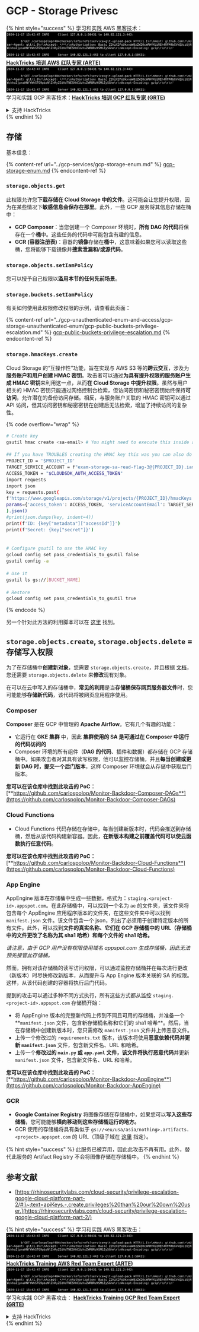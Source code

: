 # GCP - Storage Privesc

{% hint style="success" %}
学习和实践 AWS 黑客技术：<img src="../../../.gitbook/assets/image (1).png" alt="" data-size="line">[**HackTricks 培训 AWS 红队专家 (ARTE)**](https://training.hacktricks.xyz/courses/arte)<img src="../../../.gitbook/assets/image (1).png" alt="" data-size="line">\
学习和实践 GCP 黑客技术：<img src="../../../.gitbook/assets/image (2).png" alt="" data-size="line">[**HackTricks 培训 GCP 红队专家 (GRTE)**<img src="../../../.gitbook/assets/image (2).png" alt="" data-size="line">](https://training.hacktricks.xyz/courses/grte)

<details>

<summary>支持 HackTricks</summary>

* 查看 [**订阅计划**](https://github.com/sponsors/carlospolop)!
* **加入** 💬 [**Discord 群组**](https://discord.gg/hRep4RUj7f) 或 [**Telegram 群组**](https://t.me/peass) 或 **在** **Twitter** 🐦 **上关注我们** [**@hacktricks\_live**](https://twitter.com/hacktricks\_live)**.**
* **通过向** [**HackTricks**](https://github.com/carlospolop/hacktricks) 和 [**HackTricks Cloud**](https://github.com/carlospolop/hacktricks-cloud) GitHub 仓库提交 PR 分享黑客技巧。

</details>
{% endhint %}

## 存储

基本信息：

{% content-ref url="../gcp-services/gcp-storage-enum.md" %}
[gcp-storage-enum.md](../gcp-services/gcp-storage-enum.md)
{% endcontent-ref %}

### `storage.objects.get`

此权限允许您**下载存储在 Cloud Storage 中的文件**。这可能会让您提升权限，因为在某些情况下**敏感信息会保存在那里**。此外，一些 GCP 服务将其信息存储在桶中：

* **GCP Composer**：当您创建一个 Composer 环境时，**所有 DAG 的代码**将保存在一个**桶**中。这些任务的代码中可能包含有趣的信息。
* **GCR (容器注册表)**：容器的**镜像**存储在**桶**中，这意味着如果您可以读取这些桶，您将能够下载镜像并**搜索泄漏和/或源代码**。

### `storage.objects.setIamPolicy`

您可以授予自己权限以**滥用本节的任何先前场景**。

### **`storage.buckets.setIamPolicy`**

有关如何使用此权限修改权限的示例，请查看此页面：

{% content-ref url="../gcp-unauthenticated-enum-and-access/gcp-storage-unauthenticated-enum/gcp-public-buckets-privilege-escalation.md" %}
[gcp-public-buckets-privilege-escalation.md](../gcp-unauthenticated-enum-and-access/gcp-storage-unauthenticated-enum/gcp-public-buckets-privilege-escalation.md)
{% endcontent-ref %}

### `storage.hmacKeys.create`

Cloud Storage 的“互操作性”功能，旨在实现与 AWS S3 等的**跨云交互**，涉及为**服务账户和用户创建 HMAC 密钥**。攻击者可以通过**为具有提升权限的服务账户生成 HMAC 密钥**来利用这一点，从而**在 Cloud Storage 中提升权限**。虽然与用户相关的 HMAC 密钥只能通过网络控制台检索，但访问密钥和秘密密钥始终保持**可访问**，允许潜在的备份访问存储。相反，与服务账户关联的 HMAC 密钥可以通过 API 访问，但其访问密钥和秘密密钥在创建后无法检索，增加了持续访问的复杂性。

{% code overflow="wrap" %}
```bash
# Create key
gsutil hmac create <sa-email> # You might need to execute this inside a VM instance

## If you have TROUBLES creating the HMAC key this was you can also do it contacting the API directly:
PROJECT_ID = '$PROJECT_ID'
TARGET_SERVICE_ACCOUNT = f"exam-storage-sa-read-flag-3@{PROJECT_ID}.iam.gserviceaccount.com"
ACCESS_TOKEN = "$CLOUDSDK_AUTH_ACCESS_TOKEN"
import requests
import json
key = requests.post(
f'https://www.googleapis.com/storage/v1/projects/{PROJECT_ID}/hmacKeys',
params={'access_token': ACCESS_TOKEN, 'serviceAccountEmail': TARGET_SERVICE_ACCOUNT}
).json()
#print(json.dumps(key, indent=4))
print(f'ID: {key["metadata"]["accessId"]}')
print(f'Secret: {key["secret"]}')


# Configure gsutil to use the HMAC key
gcloud config set pass_credentials_to_gsutil false
gsutil config -a

# Use it
gsutil ls gs://[BUCKET_NAME]

# Restore
gcloud config set pass_credentials_to_gsutil true
```
{% endcode %}

另一个针对此方法的利用脚本可以在 [这里](https://github.com/RhinoSecurityLabs/GCP-IAM-Privilege-Escalation/blob/master/ExploitScripts/storage.hmacKeys.create.py) 找到。

## `storage.objects.create`, `storage.objects.delete` = 存储写入权限

为了在存储桶中**创建新对象**，您需要 `storage.objects.create`，并且根据 [文档](https://cloud.google.com/storage/docs/access-control/iam-permissions#object\_permissions)，您还需要 `storage.objects.delete` 来**修改**现有对象。

在可以在云中写入的存储桶中，**常见的利用**是当**存储桶保存网页服务器文件**时，您可能能够**存储新代码**，该代码将被网页应用程序使用。

### Composer

**Composer** 是在 GCP 中管理的 **Apache Airflow**。它有几个有趣的功能：

* 它运行在 **GKE 集群** 中，因此 **集群使用的 SA 是可通过在 Composer 中运行的代码访问的**
* Composer 环境的所有组件（**DAG 的代码**、插件和数据）都存储在 GCP 存储桶中。如果攻击者对其具有读写权限，他可以监控存储桶，并且**每当创建或更新 DAG 时，提交一个后门版本**，这样 Composer 环境就会从存储中获取后门版本。

**您可以在该仓库中找到此攻击的 PoC：** [**https://github.com/carlospolop/Monitor-Backdoor-Composer-DAGs**](https://github.com/carlospolop/Monitor-Backdoor-Composer-DAGs)

### Cloud Functions

* Cloud Functions 代码存储在存储中，每当创建新版本时，代码会推送到存储桶，然后从该代码构建新容器。因此，**在新版本构建之前覆盖代码可以使云函数执行任意代码**。

**您可以在该仓库中找到此攻击的 PoC：** [**https://github.com/carlospolop/Monitor-Backdoor-Cloud-Functions**](https://github.com/carlospolop/Monitor-Backdoor-Cloud-Functions)

### App Engine

AppEngine 版本在存储桶中生成一些数据，格式为：`staging.<project-id>.appspot.com`。在此存储桶中，可以找到一个名为 `ae` 的文件夹，该文件夹将包含每个 AppEngine 应用程序版本的文件夹，在这些文件夹中可以找到 `manifest.json` 文件。该文件包含一个 json，列出了必须用于创建特定版本的所有文件。此外，可以找到**文件的真实名称、它们在 GCP 存储桶中的 URL（存储桶中的文件更改了名称为其 sha1 哈希）和每个文件的 sha1 哈希。**

_请注意，由于 GCP 用户没有权限使用域名 appspot.com 生成存储桶，因此无法预先接管此存储桶。_

然而，拥有对该存储桶的读写访问权限，可以通过监控存储桶并在每次进行更改（新版本）时尽快修改新版本，从而提升与 App Engine 版本关联的 SA 的权限。这样，从该代码创建的容器将执行后门代码。

提到的攻击可以通过多种不同方式执行，所有这些方式都从监控 `staging.<project-id>.appspot.com` 存储桶开始：

* 将 AppEngine 版本的完整新代码上传到不同且可用的存储桶，并准备一个**`manifest.json` 文件，包含新存储桶名称和它们的 sha1 哈希**。然后，当在存储桶中创建新版本时，您只需修改 `manifest.json` 文件并上传恶意文件。
* 上传一个修改过的 `requirements.txt` 版本，该版本将使用**恶意依赖代码并更新 `manifest.json`** 文件，包含新文件名、URL 和哈希。
* 上传一个**修改过的 `main.py` 或 `app.yaml` 文件，该文件将执行恶意代码**并更新 `manifest.json` 文件，包含新文件名、URL 和哈希。

**您可以在该仓库中找到此攻击的 PoC：** [**https://github.com/carlospolop/Monitor-Backdoor-AppEngine**](https://github.com/carlospolop/Monitor-Backdoor-AppEngine)

### GCR

* **Google Container Registry** 将图像存储在存储桶中，如果您可以**写入这些存储桶**，您可能能够**横向移动到这些存储桶运行的地方。**
* GCR 使用的存储桶将具有类似于 `gs://<eu/usa/asia/nothing>.artifacts.<project>.appspot.com` 的 URL（顶级子域在 [这里](https://cloud.google.com/container-registry/docs/pushing-and-pulling) 指定）。

{% hint style="success" %}
此服务已被弃用，因此此攻击不再有用。此外，替代此服务的 Artifact Registry 不会将图像存储在存储桶中。
{% endhint %}

## **参考文献**

* [https://rhinosecuritylabs.com/cloud-security/privilege-escalation-google-cloud-platform-part-2/#:\~:text=apiKeys.-,create,privileges%20than%20our%20own%20user.](https://rhinosecuritylabs.com/cloud-security/privilege-escalation-google-cloud-platform-part-2/)

{% hint style="success" %}
学习和实践 AWS 黑客攻击：<img src="../../../.gitbook/assets/image (1).png" alt="" data-size="line">[**HackTricks Training AWS Red Team Expert (ARTE)**](https://training.hacktricks.xyz/courses/arte)<img src="../../../.gitbook/assets/image (1).png" alt="" data-size="line">\
学习和实践 GCP 黑客攻击： <img src="../../../.gitbook/assets/image (2).png" alt="" data-size="line">[**HackTricks Training GCP Red Team Expert (GRTE)**<img src="../../../.gitbook/assets/image (2).png" alt="" data-size="line">](https://training.hacktricks.xyz/courses/grte)

<details>

<summary>支持 HackTricks</summary>

* 查看 [**订阅计划**](https://github.com/sponsors/carlospolop)!
* **加入** 💬 [**Discord 群组**](https://discord.gg/hRep4RUj7f) 或 [**电报群组**](https://t.me/peass) 或 **在 Twitter 上关注** 🐦 [**@hacktricks\_live**](https://twitter.com/hacktricks\_live)**.**
* **通过向** [**HackTricks**](https://github.com/carlospolop/hacktricks) 和 [**HackTricks Cloud**](https://github.com/carlospolop/hacktricks-cloud) github 仓库提交 PR 来分享黑客技巧。

</details>
{% endhint %}
